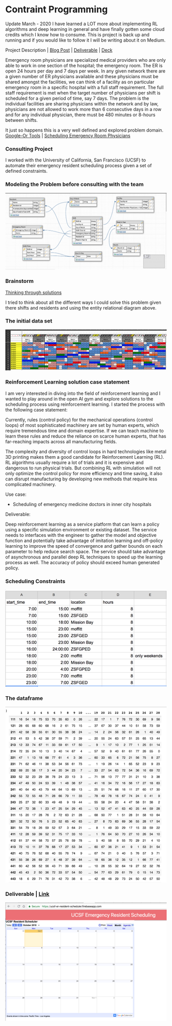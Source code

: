 # Contraint Programming

Update March - 2020
I have learned a LOT more about implementing RL algorithms and deep learning in general and have finally gotten some cloud credits which I know how to consume. This is project is back up and running and if you would like to follow it I will be writing about it on Medium.

Project Description | [Blog Post](https://medium.com/@aliviablount/automating-scheduling-for-ed-residents-at-ucsf-a2aa8b9ab880) | [Deliverable](https://ucsf-er-resident-scheduler.firebaseapp.com/) | [Deck](https://docs.google.com/presentation/d/1smte-YGZOKlLCHbLX0G0h4l_VAnCZLc8aCQ_O2M8Flk/edit#slide=id.p)

Emergency room physicians are specialized medical providers who are only able to work in one section of the hospital; the emergency room. The ER is open 24 hours per day and 7 days per week. In any given network there are a given number of ER physicians available and these physicians must be shared amongst the facilities, we can think of a facility as on particular emergency room in a specific hospital with a full staff requirement. The full staff requirement is met when the target number of physicians per shift is scheduled for a given period of time, say 7 days. The problem is the individual facilities are sharing physicians within the network and by law, physicians are not allowed to work more than 6 consecutive days in a row and for any individual physician, there must be 480 minutes or 8-hours between shifts.

It just so happens this is a very well defined and explored problem domain. [Google-Or Tools](https://developers.google.com/optimization/scheduling/employee_scheduling) | [Scheduling Emergency Room Physicians](https://pdfs.semanticscholar.org/6472/5010acca9c438ea9d205cca30484ab6bf86c.pdf)

### Consulting Project

I worked with the University of California, San Francisco (UCSF) to automate their emergency resident scheduling process given a set of defined constraints.

### Modeling the Problem before consulting with the team
![alt text](https://github.com/amblount/CP-for-ED-scheduling/blob/master/public/Screen%20Shot%202018-09-13%20at%205.53.07%20PM.png)

### Brainstorm
[Thinking through solutions](https://github.com/amblount/CP-for-ED-scheduling/blob/master/public/IMG_3687%20(1).JPG)

I tried to think about all the different ways I could solve this problem given there shifts and residents and using the entity relational diagram above.

### The initial data set
![alt text](https://github.com/amblount/CP-for-ED-scheduling/blob/master/public/Screen%20Shot%202018-09-17%20at%203.19.31%20PM.png)

### Reinforcement Learning solution case statement

I am very interested in diving into the field of reinforcement learning and I wanted to play around in the open AI gym and explore solutions to the scheduling process using reinforcement learning. I started the process with the following case statement:

Currently, rules (control policy) for the mechanical operations (control loops) of most sophisticated machinery are set by human experts, which require tremendous time and domain expertise. If we can teach machine to learn these rules and reduce the reliance on scarce human experts, that has far-reaching impacts across all manufacturing fields.

The complexity and diversity of control loops in hard technologies like metal 3D printing makes them a good candidate for Reinforcement Learning (RL). RL algorithms usually require a lot of trials and it is expensive and dangerous to run physical trials. But combining RL with simulation will not only optimize the control policy for more efficiency and time saving, it also can disrupt manufacturing by developing new methods that require less complicated machinery.

Use case:

- Scheduling of emergency medicine doctors in inner city hospitals

Deliverable:

Deep reinforcement learning as a service platform that can learn a policy using a specific simulation environment or existing dataset. The service needs to interfaces with the engineer to gather the model and objective function and potentially take advantage of imitation learning and off-policy learning to improve the speed of convergence and gather bounds on each parameter to help reduce search space. The service should take advantage of asynchronous and parallel deep RL techniques to speed up the learning process as well. The accuracy of policy should exceed human generated policy. 

### Scheduling Constraints
![alt text](https://github.com/amblount/CP-for-ED-scheduling/blob/master/public/Screen%20Shot%202018-09-19%20at%204.13.07%20PM.png)

### The dataframe
![alt text](https://github.com/amblount/CP-for-ED-scheduling/blob/master/public/Screen%20Shot%202018-09-27%20at%205.14.03%20PM.png)

### Deliverable | [Link](https://ucsf-er-resident-scheduler.firebaseapp.com/)
![alt text](https://github.com/amblount/CP-for-ED-scheduling/blob/master/public/Screen%20Shot%202018-10-01%20at%203.14.25%20PM.png)
